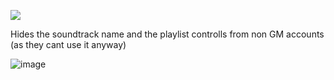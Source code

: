![](https://img.shields.io/badge/Foundry-v0.7.9-informational)
<!--- Downloads @ Latest Badge -->
<!--- replace <user>/<repo> with your username/repository -->
<!--- ![Latest Release Download Count](https://img.shields.io/github/downloads/kandashi/Hidden-Soundtracks/latest/module.zip) -->

<!--- Forge Bazaar Install % Badge -->
<!--- replace <your-module-name> with the `name` in your manifest -->
<!--- ![Forge Installs](https://img.shields.io/badge/dynamic/json?label=Forge%20Installs&query=package.installs&suffix=%25&url=https%3A%2F%2Fforge-vtt.com%2Fapi%2Fbazaar%2Fpackage%2Fhiddensoundtracks&colorB=4aa94a) -->



Hides the soundtrack name and the playlist controlls from non GM accounts (as they cant use it anyway)

![image](https://user-images.githubusercontent.com/1347785/121269653-1feb8b00-c8b8-11eb-8f20-f247488efd6d.png)
